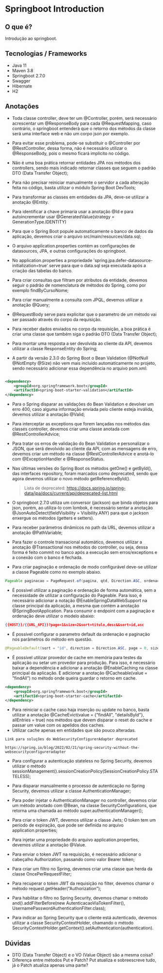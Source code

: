 # Springboot Introduction

## O que é?
Introdução ao springboot.

## Tecnologias / Frameworks
- Java 11
- Maven 3.8
- Springboot 2.7.0
- Swagger
- Hibernate
- H2

## Anotações
- Toda classe controller, deve ter um @Controller, porém, será necessário acrescentar um @ResponseBody para cada @RequestMapping, caso contrário, o springboot entenderá que o retorno dos métodos da classe será uma interface web e não um corpo json por exemplo. 
 
- Para evitar esse problema, pode-se substituir o @Controller por @RestController, dessa forma, não é necessário utilizar o @ResponseBody, pois o mesmo ficará implicito no código.


- Não é uma boa prática retornar entidades JPA nos métodos dos controllers, sendo mais indicado retornar classes que seguem o padrão DTO (Data Transfer Object);

- Para não precisar reiniciar manualmente o servidor a cada alteração feita no código, basta utilizar o módulo Spring Boot DevTools;

- Para transformar as classes em entidades da JPA, deve-se utilizar a anotação @Entity.
- Para identificar a chave primaria usar a anotação @Id e para autoincrementar usar @GeneratedValue(strategy = GenerationType.IDENTITY)

- Para que o Spring Boot popule automaticamente o banco de dados da aplicação, devemos criar o arquivo src/main/resources/data.sql;

- O arquivo application.properties contém as configurações de datasources, JPA, e outras configurações do springboot.

- No application.properties a propriedade 'spring.jpa.defer-datasource-initialization=true' serve para que o data.sql seja executada após a criação das tabelas do banco.
  
- Para criar consultas que filtram por atributos da entidade, devemos seguir o padrão de nomenclatura de métodos do Spring, como por exemplo findByCursoNome;

- Para criar manualmente a consulta com JPQL, devemos utilizar a anotação @Query;

- @RequestBody serve para explicitar que o parametro de um método vai ser passado através do corpo da requisição.
  
- Para receber dados enviados no corpo da requisição, a boa prática é criar uma classe que também siga o padrão DTO (Data Transfer Object);

- Para montar uma resposta a ser devolvida ao cliente da API, devemos utilizar a classe ResponseEntity do Spring;
  
- A partir da versão 2.3.0 do Spring Boot o Bean Validation (@NotNull @NotEmpty @Size) não vem mais incluído automaticamente no projeto, sendo necessário adicionar essa dependência no arquivo pom.xml:
```xml

<dependency>
    <groupId>org.springframework.boot</groupId>
    <artifactId>spring-boot-starter-validation</artifactId>
</dependency>

```

- Para o Spring disparar as validações do Bean Validation e devolver um erro 400, caso alguma informação enviada pelo cliente esteja inválida, devemos utilizar a anotação @Valid;
  
- Para interceptar as exceptions que forem lançadas nos métodos das classes controller, devemos criar uma classe anotada com @RestControllerAdvice;
  
- Para tratar os erros de validação do Bean Validation e personalizar o JSON, que será devolvido ao cliente da API, com as mensagens de erro, devemos criar um método na classe @RestControllerAdvice e anotá-lo com @ExceptionHandler e @ResponseStatus.

- Nas últimas versões do Spring Boot os métodos getOne() e getById(), das interfaces repository, foram marcados como deprecated, sendo que agora devemos utilizar o novo método getReferenceById().
  
  >Lista de deprecated: https://docs.spring.io/spring-data/jpa/docs/current/api/deprecated-list.html

- O springboot 2.7.0 utiliza um conversor (jackson) que binda objetos para json, porém, ao utiliza-lo com lombok, é necessário sentar a anotação @JsonAutoDetect(fieldVisibility = Visibility.ANY) para que o jackson enxergue os métodos (getters e setters).
  
- Para receber parâmetros dinâmicos no path da URL, devemos utilizar a anotação @PathVariable;
  
- Para fazer o controle transacional automático, devemos utilizar a anotação @Transactional nos métodos do controller, ou seja, dessa forma é feito commit no banco após a execução sem erros/exceptions e a conexão com o banco é fechada.
- Para criar paginação e ordenação de modo configurável deve-se utilizar a classe Pageable como no exemplo abaixo.
```java
Pageable paginacao = PageRequest.of(pagina, qtd, Direction.ASC, ordenacao);
```
- É possivel utilizar a paginação e ordenação de forma automática, sem a necessidade de utilizar a configuração do Pageable. Para isso, é necessário adicionar a notação @EnableSpringDataWebSupport na classe principal da aplicação, a mesma que contém a anotação @SpringBootApplication. Para consumir o endpoint com a paginação e ordenação deve utilizar o modelo abaixo:
```json
{{HOST}}/{{URL_API}}?page=1&size=2&sort=titulo,desc&&sort=id,asc
```
- É possível configurar o parametro default da ordenação e paginação nos parâmetros do método em questão.
```java
@PageableDefault(sort = "id", direction = Direction.ASC, page = 0, size = 2)
```

- É possível utilizar provedor de cache em memória para testes da aplicação ou setar um provedor para produção. Para isso, é necessário baixar a dependência e adicionar a anotação @EnableCaching na classe principal da aplicação. E adicionar a anotação @Cacheable(value = "findAll") no método onde queira guardar o retorno em cache.

```xml
<dependency>
    <groupId>org.springframework.boot</groupId>
    <artifactId>spring-boot-starter-cache</artifactId>
</dependency>
```

- Para reiniciar o cache caso haja inserção ou update no banco, basta utilizar a anotação @CacheEvict(value = {"findAll", "detailsById"}, allEntries = true) nos métodos que devem disparar o reset do cache e passar um value com os apelidos dos caches.
- Utilizar cache apenas em entidades que são pouco alteradas.
```
Link para soluções do WebSecurityConfigurerAdapter deprecated

https://spring.io/blog/2022/02/21/spring-security-without-the-websecurityconfigureradapter
```
- Para configurar a autenticação stateless no Spring Security, devemos utilizar o método sessionManagement().sessionCreationPolicy(SessionCreationPolicy.STATELESS);

- Para disparar manualmente o processo de autenticação no Spring Security, devemos utilizar a classe AuthenticationManager;

- Para poder injetar o AuthenticationManager no controller, devemos criar um método anotado com @Bean, na classe SecurityConfigurations, que retorna uma chamada ao método super.authenticationManager();

- Para criar o token JWT, devemos utilizar a classe Jwts;
O token tem um período de expiração, que pode ser definida no arquivo application.properties;

- Para injetar uma propriedade do arquivo application.properties, devemos utilizar a anotação @Value.

- Para enviar o token JWT na requisição, é necessário adicionar o cabeçalho Authorization, passando como valor Bearer token;
- Para criar um filtro no Spring, devemos criar uma classe que herda da classe OncePerRequestFilter;
- Para recuperar o token JWT da requisição no filter, devemos chamar o método request.getHeader("Authorization");
- Para habilitar o filtro no Spring Security, devemos chamar o método and().addFilterBefore(new AutenticacaoViaTokenFilter(), UsernamePasswordAuthenticationFilter.class);
- Para indicar ao Spring Security que o cliente está autenticado, devemos utilizar a classe SecurityContextHolder, chamando o método SecurityContextHolder.getContext().setAuthentication(authentication).
## Dúvidas
- DTO (Data Transfer Object) e o VO (Value Object) são a mesma coisa?
- Diferença entre métodos Put e Patch? Put atualiza e sobreescreve tudo, já o Patch atualiza apenas uma parte?